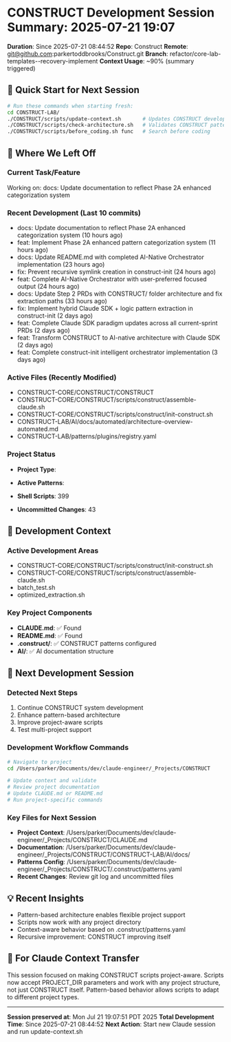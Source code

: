 # CONSTRUCT Development Session Summary: 2025-07-21 19:07
**Duration**: Since 2025-07-21 08:44:52
**Repo**: Construct
**Remote**: git@github.com:parkertoddbrooks/Construct.git
**Branch**: refactor/core-lab-templates--recovery-implement
**Context Usage**: ~90% (summary triggered)

## 🎯 Quick Start for Next Session
```bash
# Run these commands when starting fresh:
cd CONSTRUCT-LAB/
./CONSTRUCT/scripts/update-context.sh       # Updates CONSTRUCT development context
./CONSTRUCT/scripts/check-architecture.sh   # Validates CONSTRUCT patterns
./CONSTRUCT/scripts/before_coding.sh func   # Search before coding
```

## 📍 Where We Left Off

### Current Task/Feature
Working on: docs: Update documentation to reflect Phase 2A enhanced categorization system

### Recent Development (Last 10 commits)
- docs: Update documentation to reflect Phase 2A enhanced categorization system (10 hours ago)
- feat: Implement Phase 2A enhanced pattern categorization system (11 hours ago)
- docs: Update README.md with completed AI-Native Orchestrator implementation (23 hours ago)
- fix: Prevent recursive symlink creation in construct-init (24 hours ago)
- feat: Complete AI-Native Orchestrator with user-preferred focused output (24 hours ago)
- docs: Update Step 2 PRDs with CONSTRUCT/ folder architecture and fix extraction paths (33 hours ago)
- fix: Implement hybrid Claude SDK + logic pattern extraction in construct-init (2 days ago)
- feat: Complete Claude SDK paradigm updates across all current-sprint PRDs (2 days ago)
- feat: Transform CONSTRUCT to AI-native architecture with Claude SDK (2 days ago)
- feat: Complete construct-init intelligent orchestrator implementation (3 days ago)

### Active Files (Recently Modified)
- CONSTRUCT-CORE/CONSTRUCT/CONSTRUCT
- CONSTRUCT-CORE/CONSTRUCT/scripts/construct/assemble-claude.sh
- CONSTRUCT-CORE/CONSTRUCT/scripts/construct/init-construct.sh
- CONSTRUCT-LAB/AI/docs/automated/architecture-overview-automated.md
- CONSTRUCT-LAB/patterns/plugins/registry.yaml

### Project Status
- **Project Type**: 
- **Active Patterns**: 
- **Shell Scripts**:      399



- **Uncommitted Changes**:       43

## 🔧 Development Context

### Active Development Areas
- CONSTRUCT-CORE/CONSTRUCT/scripts/construct/init-construct.sh
- CONSTRUCT-CORE/CONSTRUCT/scripts/construct/assemble-claude.sh
- batch_test.sh
- optimized_extraction.sh

### Key Project Components
- **CLAUDE.md**: ✅ Found
- **README.md**: ✅ Found
- **.construct/**: ✅ CONSTRUCT patterns configured
- **AI/**: ✅ AI documentation structure

## 🚀 Next Development Session

### Detected Next Steps
1. Continue CONSTRUCT system development
2. Enhance pattern-based architecture
3. Improve project-aware scripts
4. Test multi-project support

### Development Workflow Commands
```bash
# Navigate to project
cd /Users/parker/Documents/dev/claude-engineer/_Projects/CONSTRUCT

# Update context and validate
# Review project documentation
# Update CLAUDE.md or README.md
# Run project-specific commands
```

### Key Files for Next Session
- **Project Context**: /Users/parker/Documents/dev/claude-engineer/_Projects/CONSTRUCT/CLAUDE.md
- **Documentation**: /Users/parker/Documents/dev/claude-engineer/_Projects/CONSTRUCT/CONSTRUCT-LAB/AI/docs/
- **Patterns Config**: /Users/parker/Documents/dev/claude-engineer/_Projects/CONSTRUCT/.construct/patterns.yaml
- **Recent Changes**: Review git log and uncommitted files

## 💡 Recent Insights
- Pattern-based architecture enables flexible project support
- Scripts now work with any project directory
- Context-aware behavior based on .construct/patterns.yaml
- Recursive improvement: CONSTRUCT improving itself

## 🤖 For Claude Context Transfer
This session focused on making CONSTRUCT scripts project-aware. Scripts now accept PROJECT_DIR parameters and work with any project structure, not just CONSTRUCT itself. Pattern-based behavior allows scripts to adapt to different project types.

---
**Session preserved at**: Mon Jul 21 19:07:51 PDT 2025
**Total Development Time**: Since 2025-07-21 08:44:52
**Next Action**: Start new Claude session and run update-context.sh
